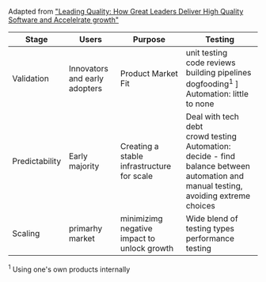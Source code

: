 Adapted from ["Leading Quality: How Great Leaders Deliver High Quality Software and Accelelrate growth"](https://www.goodreads.com/book/show/47516084-leading-quality?ac=1&from_search=true&qid=IYhVqmNjBR&rank=1)

| Stage | Users | Purpose | Testing | 
| ------ | ------ | ----- | ----- |
| Validation | Innovators and early adopters | Product Market Fit |  unit testing <br> code reviews <br> building pipelines <br> dogfooding<sup>1</sup> ] <br> Automation: little to none  |
| Predictability | Early majority | Creating a stable infrastructure for scale | Deal with tech debt <br> crowd testing  <br> Automation: decide - find balance between automation and manual testing, avoiding extreme choices  |
| Scaling | primarhy market | minimizimg negative impact to unlock growth | Wide blend of testing types <br> performance testing |


<sup>1</sup> Using one's own products internally
